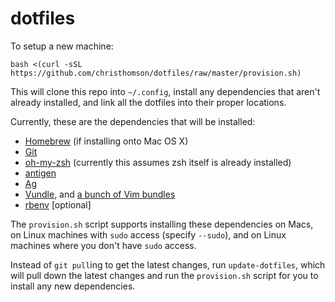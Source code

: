 # dotfiles

To setup a new machine:
```
bash <(curl -sSL https://github.com/christhomson/dotfiles/raw/master/provision.sh)
```

This will clone this repo into `~/.config`, install any dependencies that aren't already installed, and link all the dotfiles into their proper locations.

Currently, these are the dependencies that will be installed:
* [Homebrew](https://github.com/mxcl/homebrew) (if installing onto Mac OS X)
* [Git](http://git-scm.com)
* [oh-my-zsh](https://github.com/robbyrussell/oh-my-zsh) (currently this assumes zsh itself is already installed)
* [antigen](https://github.com/zsh-users/antigen)
* [Ag](https://github.com/ggreer/the_silver_searcher)
* [Vundle](https://github.com/gmarik/vundle), and [a bunch of Vim bundles](https://github.com/christhomson/dotfiles/blob/master/vim/vimrc)
* [rbenv](https://github.com/sstephenson/rbenv) [optional]

The `provision.sh` script supports installing these dependencies on Macs, on Linux machines with `sudo` access (specify `--sudo`), and on Linux machines where you don't have `sudo` access.

Instead of `git pull`ing to get the latest changes, run `update-dotfiles`, which will pull down the latest changes and run the `provision.sh` script for you to install any new dependencies.
